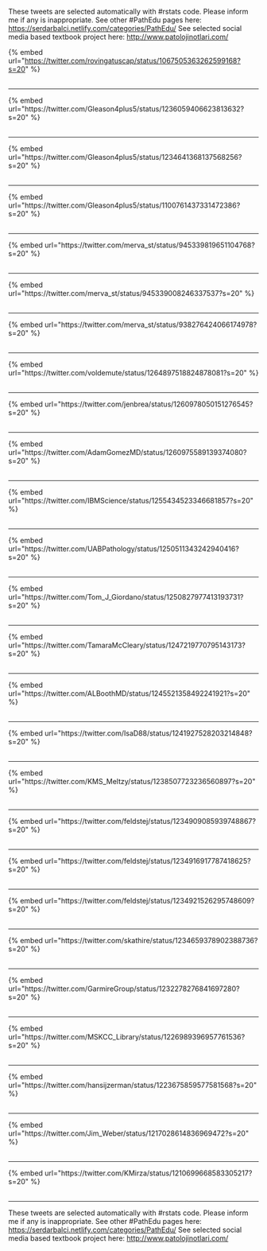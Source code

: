 

These tweets are selected automatically with #rstats code. Please inform me if any is inappropriate.
See other #PathEdu pages here: https://serdarbalci.netlify.com/categories/PathEdu/ 
See selected social media based textbook project here: http://www.patolojinotlari.com/

{% embed url="https://twitter.com/rovingatuscap/status/1067505363262599168?s=20" %}<br>
<br>
<hr>
{% embed url="https://twitter.com/Gleason4plus5/status/1236059406623813632?s=20" %}<br>
<br>
<hr>
{% embed url="https://twitter.com/Gleason4plus5/status/1234641368137568256?s=20" %}<br>
<br>
<hr>
{% embed url="https://twitter.com/Gleason4plus5/status/1100761437331472386?s=20" %}<br>
<br>
<hr>
{% embed url="https://twitter.com/merva_st/status/945339819651104768?s=20" %}<br>
<br>
<hr>
{% embed url="https://twitter.com/merva_st/status/945339008246337537?s=20" %}<br>
<br>
<hr>
{% embed url="https://twitter.com/merva_st/status/938276424066174978?s=20" %}<br>
<br>
<hr>
{% embed url="https://twitter.com/voldemute/status/1264897518824878081?s=20" %}<br>
<br>
<hr>
{% embed url="https://twitter.com/jenbrea/status/1260978050151276545?s=20" %}<br>
<br>
<hr>
{% embed url="https://twitter.com/AdamGomezMD/status/1260975589139374080?s=20" %}<br>
<br>
<hr>
{% embed url="https://twitter.com/IBMScience/status/1255434523346681857?s=20" %}<br>
<br>
<hr>
{% embed url="https://twitter.com/UABPathology/status/1250511343242940416?s=20" %}<br>
<br>
<hr>
{% embed url="https://twitter.com/Tom_J_Giordano/status/1250827977413193731?s=20" %}<br>
<br>
<hr>
{% embed url="https://twitter.com/TamaraMcCleary/status/1247219770795143173?s=20" %}<br>
<br>
<hr>
{% embed url="https://twitter.com/ALBoothMD/status/1245521358492241921?s=20" %}<br>
<br>
<hr>
{% embed url="https://twitter.com/IsaD88/status/1241927528203214848?s=20" %}<br>
<br>
<hr>
{% embed url="https://twitter.com/KMS_Meltzy/status/1238507723236560897?s=20" %}<br>
<br>
<hr>
{% embed url="https://twitter.com/feldstej/status/1234909085939748867?s=20" %}<br>
<br>
<hr>
{% embed url="https://twitter.com/feldstej/status/1234916917787418625?s=20" %}<br>
<br>
<hr>
{% embed url="https://twitter.com/feldstej/status/1234921526295748609?s=20" %}<br>
<br>
<hr>
{% embed url="https://twitter.com/skathire/status/1234659378902388736?s=20" %}<br>
<br>
<hr>
{% embed url="https://twitter.com/GarmireGroup/status/1232278276841697280?s=20" %}<br>
<br>
<hr>
{% embed url="https://twitter.com/MSKCC_Library/status/1226989396957761536?s=20" %}<br>
<br>
<hr>
{% embed url="https://twitter.com/hansijzerman/status/1223675859577581568?s=20" %}<br>
<br>
<hr>
{% embed url="https://twitter.com/Jim_Weber/status/1217028614836969472?s=20" %}<br>
<br>
<hr>
{% embed url="https://twitter.com/KMirza/status/1210699668583305217?s=20" %}<br>
<br>
<hr>


These tweets are selected automatically with #rstats code. Please inform me if any is inappropriate.
See other #PathEdu pages here: https://serdarbalci.netlify.com/categories/PathEdu/ 
See selected social media based textbook project here: http://www.patolojinotlari.com/
